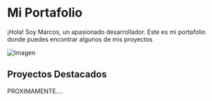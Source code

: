 # Mi Portafolio

¡Hola! Soy Marcos, un apasionado desarrollador. Este es mi portafolio donde puedes encontrar algunos de mis proyectos 

![Imagen](https://i.etsystatic.com/32887768/r/il/528684/3732159293/il_1080xN.3732159293_61i5.jpg)



## Proyectos Destacados
PROXIMAMENTE....
